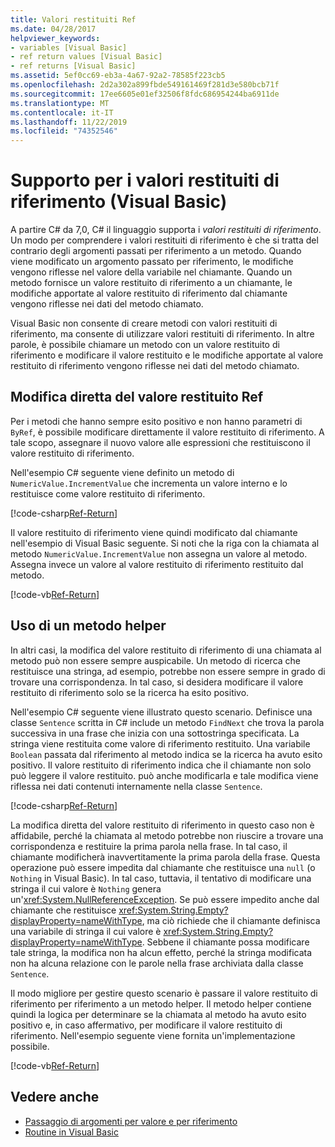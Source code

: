 ```yaml
---
title: Valori restituiti Ref
ms.date: 04/28/2017
helpviewer_keywords:
- variables [Visual Basic]
- ref return values [Visual Basic]
- ref returns [Visual Basic]
ms.assetid: 5ef0cc69-eb3a-4a67-92a2-78585f223cb5
ms.openlocfilehash: 2d2a302a899fbde549161469f281d3e580bcb71f
ms.sourcegitcommit: 17ee6605e01ef32506f8fdc686954244ba6911de
ms.translationtype: MT
ms.contentlocale: it-IT
ms.lasthandoff: 11/22/2019
ms.locfileid: "74352546"
---
```

# <a name="support-for-reference-return-values-visual-basic"></a>Supporto per i valori restituiti di riferimento (Visual Basic)

A partire C# da 7,0, C# il linguaggio supporta i *valori restituiti di riferimento*. Un modo per comprendere i valori restituiti di riferimento è che si tratta del contrario degli argomenti passati per riferimento a un metodo. Quando viene modificato un argomento passato per riferimento, le modifiche vengono riflesse nel valore della variabile nel chiamante. Quando un metodo fornisce un valore restituito di riferimento a un chiamante, le modifiche apportate al valore restituito di riferimento dal chiamante vengono riflesse nei dati del metodo chiamato.

Visual Basic non consente di creare metodi con valori restituiti di riferimento, ma consente di utilizzare valori restituiti di riferimento. In altre parole, è possibile chiamare un metodo con un valore restituito di riferimento e modificare il valore restituito e le modifiche apportate al valore restituito di riferimento vengono riflesse nei dati del metodo chiamato.

## <a name="modifying-the-ref-return-value-directly"></a>Modifica diretta del valore restituito Ref

Per i metodi che hanno sempre esito positivo e non hanno parametri di `ByRef`, è possibile modificare direttamente il valore restituito di riferimento. A tale scopo, assegnare il nuovo valore alle espressioni che restituiscono il valore restituito di riferimento.

Nell'esempio C# seguente viene definito un metodo di `NumericValue.IncrementValue` che incrementa un valore interno e lo restituisce come valore restituito di riferimento.

[!code-csharp[Ref-Return](../../../../../samples/snippets/visualbasic/programming-guide/language-features/procedures/ref-returns1.cs)]

Il valore restituito di riferimento viene quindi modificato dal chiamante nell'esempio di Visual Basic seguente. Si noti che la riga con la chiamata al metodo `NumericValue.IncrementValue` non assegna un valore al metodo. Assegna invece un valore al valore restituito di riferimento restituito dal metodo.

[!code-vb[Ref-Return](../../../../../samples/snippets/visualbasic/programming-guide/language-features/procedures/use-ref-returns1.vb)]

## <a name="using-a-helper-method"></a>Uso di un metodo helper

In altri casi, la modifica del valore restituito di riferimento di una chiamata al metodo può non essere sempre auspicabile. Un metodo di ricerca che restituisce una stringa, ad esempio, potrebbe non essere sempre in grado di trovare una corrispondenza. In tal caso, si desidera modificare il valore restituito di riferimento solo se la ricerca ha esito positivo.

Nell'esempio C# seguente viene illustrato questo scenario. Definisce una classe `Sentence` scritta in C# include un metodo `FindNext` che trova la parola successiva in una frase che inizia con una sottostringa specificata. La stringa viene restituita come valore di riferimento restituito. Una variabile `Boolean` passata dal riferimento al metodo indica se la ricerca ha avuto esito positivo. Il valore restituito di riferimento indica che il chiamante non solo può leggere il valore restituito. può anche modificarla e tale modifica viene riflessa nei dati contenuti internamente nella classe `Sentence`.

[!code-csharp[Ref-Return](../../../../../samples/snippets/visualbasic/getting-started/ref-returns.cs)]

La modifica diretta del valore restituito di riferimento in questo caso non è affidabile, perché la chiamata al metodo potrebbe non riuscire a trovare una corrispondenza e restituire la prima parola nella frase. In tal caso, il chiamante modificherà inavvertitamente la prima parola della frase. Questa operazione può essere impedita dal chiamante che restituisce una `null` (o `Nothing` in Visual Basic). In tal caso, tuttavia, il tentativo di modificare una stringa il cui valore è `Nothing` genera un'<xref:System.NullReferenceException>. Se può essere impedito anche dal chiamante che restituisce <xref:System.String.Empty?displayProperty=nameWithType>, ma ciò richiede che il chiamante definisca una variabile di stringa il cui valore è <xref:System.String.Empty?displayProperty=nameWithType>. Sebbene il chiamante possa modificare tale stringa, la modifica non ha alcun effetto, perché la stringa modificata non ha alcuna relazione con le parole nella frase archiviata dalla classe `Sentence`.

Il modo migliore per gestire questo scenario è passare il valore restituito di riferimento per riferimento a un metodo helper. Il metodo helper contiene quindi la logica per determinare se la chiamata al metodo ha avuto esito positivo e, in caso affermativo, per modificare il valore restituito di riferimento. Nell'esempio seguente viene fornita un'implementazione possibile.

[!code-vb[Ref-Return](../../../../../samples/snippets/visualbasic/getting-started/ref-return-helper.vb#1)]

## <a name="see-also"></a>Vedere anche

- [Passaggio di argomenti per valore e per riferimento](passing-arguments-by-value-and-by-reference.md)
- [Routine in Visual Basic](index.md)
